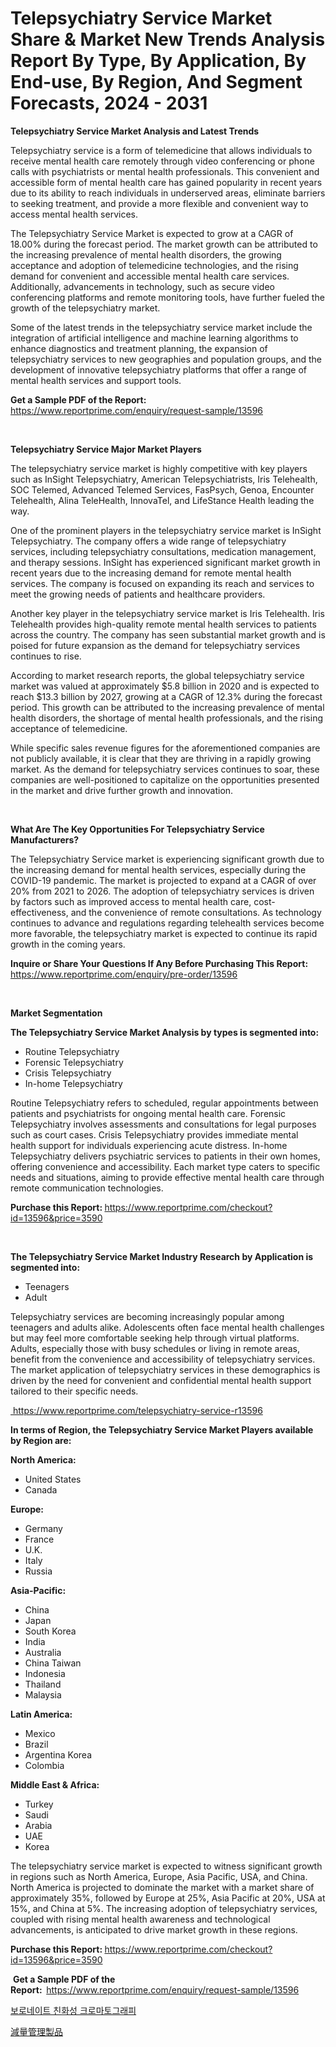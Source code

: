 <p><h1>Telepsychiatry Service Market Share & Market New Trends Analysis Report By Type, By Application, By End-use, By Region, And Segment Forecasts, 2024 - 2031</h1></p><p><strong>Telepsychiatry Service Market Analysis and Latest Trends</strong></p>
<p><p>Telepsychiatry service is a form of telemedicine that allows individuals to receive mental health care remotely through video conferencing or phone calls with psychiatrists or mental health professionals. This convenient and accessible form of mental health care has gained popularity in recent years due to its ability to reach individuals in underserved areas, eliminate barriers to seeking treatment, and provide a more flexible and convenient way to access mental health services.</p><p>The Telepsychiatry Service Market is expected to grow at a CAGR of 18.00% during the forecast period. The market growth can be attributed to the increasing prevalence of mental health disorders, the growing acceptance and adoption of telemedicine technologies, and the rising demand for convenient and accessible mental health care services. Additionally, advancements in technology, such as secure video conferencing platforms and remote monitoring tools, have further fueled the growth of the telepsychiatry market.</p><p>Some of the latest trends in the telepsychiatry service market include the integration of artificial intelligence and machine learning algorithms to enhance diagnostics and treatment planning, the expansion of telepsychiatry services to new geographies and population groups, and the development of innovative telepsychiatry platforms that offer a range of mental health services and support tools.</p></p>
<p><strong>Get a Sample PDF of the Report:&nbsp;</strong> <a href="https://www.reportprime.com/enquiry/request-sample/13596">https://www.reportprime.com/enquiry/request-sample/13596</a></p>
<p>&nbsp;</p>
<p><strong>Telepsychiatry Service Major Market Players</strong></p>
<p><p>The telepsychiatry service market is highly competitive with key players such as InSight Telepsychiatry, American Telepsychiatrists, Iris Telehealth, SOC Telemed, Advanced Telemed Services, FasPsych, Genoa, Encounter Telehealth, Alina TeleHealth, InnovaTel, and LifeStance Health leading the way.</p><p>One of the prominent players in the telepsychiatry service market is InSight Telepsychiatry. The company offers a wide range of telepsychiatry services, including telepsychiatry consultations, medication management, and therapy sessions. InSight has experienced significant market growth in recent years due to the increasing demand for remote mental health services. The company is focused on expanding its reach and services to meet the growing needs of patients and healthcare providers.</p><p>Another key player in the telepsychiatry service market is Iris Telehealth. Iris Telehealth provides high-quality remote mental health services to patients across the country. The company has seen substantial market growth and is poised for future expansion as the demand for telepsychiatry services continues to rise.</p><p>According to market research reports, the global telepsychiatry service market was valued at approximately $5.8 billion in 2020 and is expected to reach $13.3 billion by 2027, growing at a CAGR of 12.3% during the forecast period. This growth can be attributed to the increasing prevalence of mental health disorders, the shortage of mental health professionals, and the rising acceptance of telemedicine.</p><p>While specific sales revenue figures for the aforementioned companies are not publicly available, it is clear that they are thriving in a rapidly growing market. As the demand for telepsychiatry services continues to soar, these companies are well-positioned to capitalize on the opportunities presented in the market and drive further growth and innovation.</p></p>
<p>&nbsp;</p>
<p><strong>What Are The Key Opportunities For Telepsychiatry Service Manufacturers?</strong></p>
<p><p>The Telepsychiatry Service market is experiencing significant growth due to the increasing demand for mental health services, especially during the COVID-19 pandemic. The market is projected to expand at a CAGR of over 20% from 2021 to 2026. The adoption of telepsychiatry services is driven by factors such as improved access to mental health care, cost-effectiveness, and the convenience of remote consultations. As technology continues to advance and regulations regarding telehealth services become more favorable, the telepsychiatry market is expected to continue its rapid growth in the coming years.</p></p>
<p><strong>Inquire or Share Your Questions If Any Before Purchasing This Report:</strong> <a href="https://www.reportprime.com/enquiry/pre-order/13596">https://www.reportprime.com/enquiry/pre-order/13596</a></p>
<p>&nbsp;</p>
<p><strong>Market Segmentation</strong></p>
<p><strong>The Telepsychiatry Service Market Analysis by types is segmented into:</strong></p>
<p><ul><li>Routine Telepsychiatry</li><li>Forensic Telepsychiatry</li><li>Crisis Telepsychiatry</li><li>In-home Telepsychiatry</li></ul></p>
<p><p>Routine Telepsychiatry refers to scheduled, regular appointments between patients and psychiatrists for ongoing mental health care. Forensic Telepsychiatry involves assessments and consultations for legal purposes such as court cases. Crisis Telepsychiatry provides immediate mental health support for individuals experiencing acute distress. In-home Telepsychiatry delivers psychiatric services to patients in their own homes, offering convenience and accessibility. Each market type caters to specific needs and situations, aiming to provide effective mental health care through remote communication technologies.</p></p>
<p><strong>Purchase this Report:&nbsp;</strong><a href="https://www.reportprime.com/checkout?id=13596&price=3590">https://www.reportprime.com/checkout?id=13596&price=3590</a></p>
<p>&nbsp;</p>
<p><strong>The Telepsychiatry Service Market Industry Research by Application is segmented into:</strong></p>
<p><ul><li>Teenagers</li><li>Adult</li></ul></p>
<p><p>Telepsychiatry services are becoming increasingly popular among teenagers and adults alike. Adolescents often face mental health challenges but may feel more comfortable seeking help through virtual platforms. Adults, especially those with busy schedules or living in remote areas, benefit from the convenience and accessibility of telepsychiatry services. The market application of telepsychiatry services in these demographics is driven by the need for convenient and confidential mental health support tailored to their specific needs.</p></p>
<p><a href="https://www.reportprime.com/telepsychiatry-service-r13596">&nbsp;https://www.reportprime.com/telepsychiatry-service-r13596</a></p>
<p><strong>In terms of Region, the Telepsychiatry Service Market Players available by Region are:</strong></p>
<p>
    <p> <strong> North America: </strong>
        <ul>
            <li>United States</li>
            <li>Canada</li>
        </ul>
        </p> 
    <p> <strong> Europe: </strong>
        <ul>
            <li>Germany</li>
            <li>France</li>
            <li>U.K.</li>
            <li>Italy</li>
            <li>Russia</li>
        </ul>
        </p> 
    <p> <strong> Asia-Pacific: </strong>
        <ul>
            <li>China</li>
            <li>Japan</li>
            <li>South Korea</li>
            <li>India</li>
            <li>Australia</li>
            <li>China Taiwan</li>
            <li>Indonesia</li>
            <li>Thailand</li>
            <li>Malaysia</li>
        </ul>
        </p> 
    <p> <strong> Latin America: </strong>
        <ul>
            <li>Mexico</li>
            <li>Brazil</li>
            <li>Argentina Korea</li>
            <li>Colombia</li>
        </ul>
        </p> 
    <p> <strong> Middle East & Africa: </strong>
        <ul>
            <li>Turkey</li>
            <li>Saudi</li>
            <li>Arabia</li>
            <li>UAE</li>
            <li>Korea</li>
        </ul>
    </p>
    </p>
<p><p>The telepsychiatry service market is expected to witness significant growth in regions such as North America, Europe, Asia Pacific, USA, and China. North America is projected to dominate the market with a market share of approximately 35%, followed by Europe at 25%, Asia Pacific at 20%, USA at 15%, and China at 5%. The increasing adoption of telepsychiatry services, coupled with rising mental health awareness and technological advancements, is anticipated to drive market growth in these regions.</p></p>
<p><strong>Purchase this Report: </strong><a href="https://www.reportprime.com/checkout?id=13596&price=3590">https://www.reportprime.com/checkout?id=13596&price=3590</a></p>
<p>&nbsp;<strong>Get a Sample PDF of the Report:&nbsp;&nbsp;</strong><a href="https://www.reportprime.com/enquiry/request-sample/13596">https://www.reportprime.com/enquiry/request-sample/13596</a></p>
<p><strong></strong></p>
<p><p><a href="https://github.com/sougarounis/Market-Research-Report-List-4/blob/main/279158974924.md">보로네이트 친화성 크로마토그래피</a></p><p><a href="https://github.com/LenoraKris2023/Market-Research-Report-List-1/blob/main/622181080391.md">減量管理製品</a></p></p>